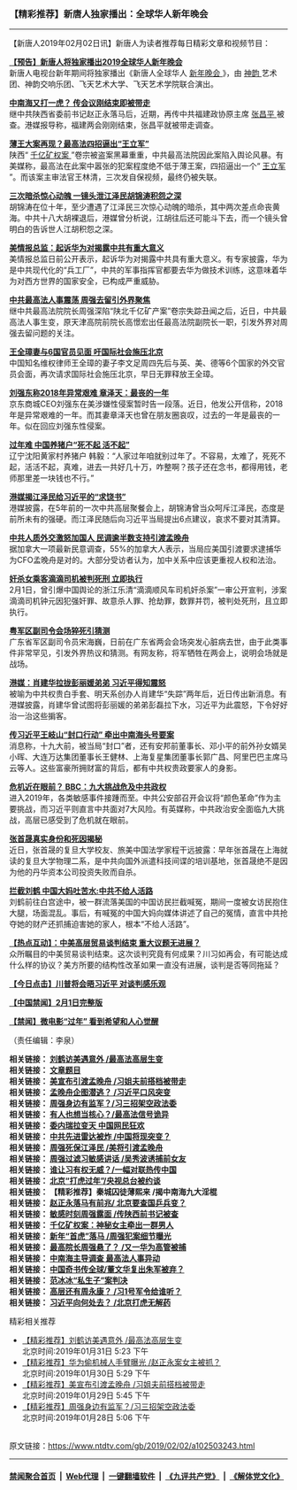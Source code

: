 ### 【精彩推荐】新唐人独家播出：全球华人新年晚会
------------------------

<div class="post_content">
 <p>
  【新唐人2019年02月02日讯】新唐人为读者推荐每日精彩文章和视频节目：
 </p>
 <p>
  <strong>
   <a href="https://www.ntdtv.com/b5/2019/01/31/a102501732.html">
    【预告】新唐人将独家播出2019全球华人新年晚会
   </a>
  </strong>
  <br>
   新唐人电视台新年期间将独家播出《新唐人全球华人
   <a href="https://www.ntdtv.com/gb/新年晚会.htm">
    新年晚会
   </a>
   》，由
   <a href="https://www.ntdtv.com/gb/神韵.htm">
    神韵
   </a>
   艺术团、神韵交响乐团、飞天艺术大学、飞天艺术学院联合演出。
  </br>
 </p>
 <p>
  <strong>
   <a href="https://www.ntdtv.com/b5/2019/02/02/a102502755.html">
    中南海又打一虎？ 传会议刚结束即被带走
   </a>
  </strong>
  <br/>
  继中共陕西省委前书记赵正永落马后，近期，再传中共福建政协原主席
  <a href="https://www.ntdtv.com/gb/张昌平.htm">
   张昌平
  </a>
  被查。港媒报导称，福建两会刚刚结束，张昌平就被带走调查。
 </p>
 <p>
  <strong>
   <a href="https://www.ntdtv.com/b5/2019/02/02/a102502716.html">
    薄王大案再现？最高法四招逼出“王立军”
   </a>
  </strong>
  <br/>
  陕西“
  <a href="https://www.ntdtv.com/gb/406522.htm">
   千亿矿权案
  </a>
  ”卷宗被盗案黑幕重重，中共最高法院因此案陷入舆论风暴。有美媒称，最高法在此案中嚣张的犯案程度绝不低于薄王案，四招逼出一个“
  <a href="https://www.ntdtv.com/gb/王立军.htm">
   王立军
  </a>
  ”。而该案主审法官王林清，三次发自保视频，最终仍被失联。
 </p>
 <p>
  <strong>
   <a href="https://www.ntdtv.com/b5/2019/02/02/a102502839.html">
    三次暗杀惊心动魄 一镜头泄江泽民胡锦涛积怨之深
   </a>
  </strong>
  <br/>
  胡锦涛在位十年，至少遭遇了江泽民三次惊心动魄的暗杀，其中两次差点命丧黄海。中共十八大胡裸退后，港媒曾分析说，江胡往后还可能斗下去，而一个镜头曾明白的告诉世人江胡积怨之深。
 </p>
 <p>
  <strong>
   <a href="https://www.ntdtv.com/b5/2019/02/02/a102502775.html">
    美情报总监：起诉华为对揭露中共有重大意义
   </a>
  </strong>
  <br/>
  美情报总监日前公开表示，起诉华为对揭露中共具有重大意义。有专家披露，华为是中共现代化的“兵工厂”，中共的军事指挥官都要去华为做技术训练，这意味着华为对西方世界的国家安全，已构成严重威胁。
 </p>
 <p>
  <strong>
   <a href="https://www.ntdtv.com/b5/2019/02/02/a102502704.html">
    中共最高法人事震荡 周强去留引外界聚焦
   </a>
  </strong>
  <br/>
  继中共最高法院院长周强深陷“陕北千亿矿产案”卷宗失踪丑闻之后，近日，中共最高法人事生变，原天津高院前院长高憬宏出任最高法院副院长一职，引发外界对周强去留问题的关注。
 </p>
 <p>
  <strong>
   <a href="https://www.ntdtv.com/b5/2019/02/02/a102502714.html">
    王全璋妻与6国官员见面 吁国际社会施压北京
   </a>
  </strong>
  <br/>
  中国知名维权律师王全璋的妻子李文足周四先后与英、美、德等6个国家的外交官员会面，再次请求国际社会施压北京，早日无罪释放王全璋。
 </p>
 <p>
  <strong>
   <a href="https://www.ntdtv.com/b5/2019/02/02/a102502644.html">
    刘强东称2018年异常艰难 章泽天：最丧的一年
   </a>
  </strong>
  <br/>
  京东商城CEO刘强东在美涉嫌性侵案暂时告一段落。近日，他发公开信称，2018年是异常艰难的一年。而其妻章泽天也曾在朋友圈哀叹，过去的一年是最丧的一年。似在回应刘强东性侵案。
 </p>
 <p>
  <strong>
   <a href="https://www.ntdtv.com/b5/2019/02/01/a102502297.html">
    过年难 中国养猪户“死不起 活不起”
   </a>
  </strong>
  <br/>
  辽宁沈阳黄家村养猪户 韩毅：“人家过年咱就别过年了。不容易，太难了，死死不起，活活不起，真难，进去一共好几十万，咋整啊？孩子还在念书，都得用钱，老师那里差一块钱也不行。”
 </p>
 <p>
  <strong>
   <a href="https://www.ntdtv.com/b5/2019/01/26/a102497872.html">
    港媒揭江泽民给习近平的“求饶书”
   </a>
  </strong>
  <br/>
  港媒披露，在5年前的一次中共高层聚餐会上，胡锦涛曾当众呵斥江泽民，态度是前所未有的强硬。而江泽民随后向习近平当局提出6点建议，哀求不要对其清算。
 </p>
 <p>
  <strong>
   <a href="https://www.ntdtv.com/b5/2019/02/01/a102502368.html">
    中共人质外交激怒加国人 民调逾半数支持引渡孟晚舟
   </a>
  </strong>
  <br/>
  据加拿大一项最新民意调查，55%的加拿大人表示，当局应美国引渡要求逮捕华为CFO孟晚舟是对的。大部分受访者认为，加中关系中应该更重视人权和法治。
 </p>
 <p>
  <strong>
   <a href="https://www.ntdtv.com/b5/2019/02/01/a102502125.html">
    奸杀女乘客滴滴司机被判死刑 立即执行
   </a>
  </strong>
  <br/>
  2月1日，曾引爆中国舆论的浙江乐清“滴滴顺风车司机奸杀案”一审公开宣判，涉案滴滴司机钟元因犯强奸罪、故意杀人罪、抢劫罪，数罪并罚，被判处死刑，且立即执行。
 </p>
 <p>
  <strong>
   <a href="https://www.ntdtv.com/b5/2019/02/01/a102502094.html">
    粤军区副司令会场猝死引猜测
   </a>
  </strong>
  <br/>
  广东省军区副司令员宋海巍，日前在广东省两会会场突发心脏病去世，由于此类事件非常罕见，引发外界热议和猜测。有网友称，将军牺牲在两会上，说明会场就是战场。
 </p>
 <p>
  <strong>
   <a href="https://www.ntdtv.com/b5/2019/02/01/a102502085.html">
    港媒：肖建华拉拢彭丽媛弟弟 习近平得知震怒
   </a>
  </strong>
  <br/>
  被喻为中共权贵白手套、明天系创办人肖建华“失踪”两年后，近日传出新消息。有港媒披露，肖建华曾试图将彭丽媛的弟弟彭磊拉下水，习近平为此震怒，下令好好治一治这些掮客。
 </p>
 <p>
  <strong>
   <a href="https://www.ntdtv.com/b5/2019/02/01/a102502043.html">
    传习近平王岐山“封口行动” 牵出中南海头号要案
   </a>
  </strong>
  <br/>
  消息称，十九大前，被当局“封口”者，还有安邦前董事长、邓小平的前外孙女婿吴小晖、大连万达集团董事长王健林、上海复星集团董事长郭广昌、阿里巴巴主席马云等人。这些富豪所拥财富的背后，都有中共权贵政要家人的身影。
 </p>
 <p>
  <strong>
   <a href="https://www.ntdtv.com/b5/2019/02/01/a102501879.html">
    危机近在眼前？ BBC：九大挑战危及中共政权
   </a>
  </strong>
  <br/>
  进入2019年，各类敏感事件接踵而至。中共公安部召开会议将“颜色革命”作为主要挑战，而习近平则直言中共面对7大风险。有英媒称，中共政治安全面临九大挑战，高层已感受到了危机就在眼前。
 </p>
 <p>
  <strong>
   <a href="https://www.ntdtv.com/b5/2019/02/01/a102501847.html">
    张首晟真实身份和死因揭秘
   </a>
  </strong>
  <br/>
  近日，张首晟的复旦大学校友、旅美中国法学家程干远披露：早年张首晟在上海就读的复旦大学物理二系，是中共向国外派遣科技间谍的培训基地，张首晟绝不是因为他的丹华资本公司投资失败而自杀。
 </p>
 <p>
  <strong>
   <a href="https://www.ntdtv.com/b5/2019/01/31/a102501529.html">
    拦截刘鹤 中国大妈吐苦水:中共不给人活路
   </a>
  </strong>
  <br/>
  刘鹤前往白宫途中，被一群流落美国的中国访民拦截喊冤，期间一度被女访民抱住大腿，场面混乱。事后，有喊冤的中国大妈向媒体讲述了自己的冤情，直言中共抢夺她的财产还抓捕迫害她的家人，根本“不给人活路”。
 </p>
 <p>
  <strong>
   <a href="https://www.ntdtv.com/b5/2019/02/02/a102502926.html">
    【热点互动】：中美高层贸易谈判结束 重大议题无进展？
   </a>
  </strong>
  <br/>
  众所瞩目的中美贸易谈判结束。这次谈判究竟有何成果？川习如再会，有可能达成什么样的协议？美方所要的结构性改革如果一直没有进展，谈判是否等同拖延？
 </p>
 <p>
  <strong>
   <a href="https://www.ntdtv.com/b5/2019/02/01/a102502311.html">
    【今日点击】川普将会晤习近平 对谈判感乐观
   </a>
  </strong>
 </p>
 <p>
  <strong>
   <a href="https://www.ntdtv.com/b5/2019/02/02/a102502819.html">
    【中国禁闻】2月1日完整版
   </a>
  </strong>
 </p>
 <p>
  <strong>
   <a href="https://www.ntdtv.com/b5/2019/02/01/a102501822.html">
    【禁闻】微电影“过年” 看到希望和人心觉醒
   </a>
  </strong>
 </p>
 <p>
  （责任编辑：李泉）
 </p>
 <p>
  <strong>
   相关链接：
   <a href="https://www.ntdtv.com/b5/2019/01/31/a102501329.html">
    刘鹤访美遇意外 /最高法高层生变
   </a>
  </strong>
  <br/>
  <strong>
   相关链接：
   <a href="https://www.ntdtv.com/b5/2019/01/30/a102500478.html">
    文章题目
   </a>
  </strong>
  <br/>
  <strong>
   相关链接：
   <a href="https://www.ntdtv.com/b5/2019/01/29/a102499626.html">
    美宣布引渡孟晚舟 /习姐夫前搭档被带走
   </a>
  </strong>
  <br/>
  <strong>
   相关链接：
   <a href="https://www.ntdtv.com/b5/2019/01/23/a102495416.html">
    孟晚舟企图潜逃？ /习近平口风突变
   </a>
  </strong>
  <br/>
  <strong>
   相关链接：
   <a href="https://www.ntdtv.com/b5/2019/01/28/a102498881.html">
    周强身边有监军？/习三招架空政法委
   </a>
  </strong>
  <br/>
  <strong>
   相关链接：
   <a href="https://www.ntdtv.com/b5/2019/01/26/a102497874.html">
    有人也想当核心？/最高法信号诡异
   </a>
  </strong>
  <br/>
  <strong>
   相关链接：
   <a href="https://www.ntdtv.com/b5/2019/01/25/a102497098.html">
    委内瑞拉变天 中国网民狂欢
   </a>
  </strong>
  <br/>
  <strong>
   相关链接：
   <a href="https://www.ntdtv.com/b5/2019/01/24/a102496242.html">
    中共先进雷达被炸 /中国将现突变？
   </a>
  </strong>
  <br/>
  <strong>
   相关链接：
   <a href="https://www.ntdtv.com/b5/2019/01/22/a102494557.html">
    周强死保江泽民 /美将引渡孟晚舟
   </a>
  </strong>
  <br/>
  <strong>
   相关链接：
   <a href="https://www.ntdtv.com/b5/2019/01/21/a102493775.html">
    周强过滤习敏感讲话 /吴秀波诱捕前女友
   </a>
  </strong>
  <br/>
  <strong>
   相关链接：
   <a href="https://www.ntdtv.com/b5/2019/01/19/a102492788.html">
    谁让习有权无威？/一幅对联热传中国
   </a>
  </strong>
  <br/>
  <strong>
   相关链接：
   <a href="https://www.ntdtv.com/b5/2019/01/18/a102491850.html">
    北京“打虎过年”/央视总台被约谈
   </a>
  </strong>
  <br/>
  <strong>
   相关链接：
   <a>
    【精彩推荐】秦城囚徒薄熙来 /揭中南海九大淫棍
   </a>
  </strong>
  <br/>
  <strong>
   相关链接：
   <a href="https://www.ntdtv.com/b5/2019/01/16/a102490293.html">
    赵正永落马有前兆/ 北京要查国乒兵变？
   </a>
  </strong>
  <br/>
  <strong>
   相关链接：
   <a href="https://www.ntdtv.com/b5/2019/01/15/a102489484.html">
    敏感时刻周强露面 /传陕西前书记被查
   </a>
  </strong>
  <br/>
  <strong>
   相关链接：
   <a href="https://www.ntdtv.com/b5/2019/01/14/a102488656.html">
    千亿矿权案：神秘女主牵出一群男人
   </a>
  </strong>
  <br/>
  <strong>
   相关链接：
   <a href="https://www.ntdtv.com/b5/2019/01/07/a102483136.html">
    新年“首虎”落马 /周强犯案细节曝光
   </a>
  </strong>
  <br/>
  <strong>
   相关链接：
   <a href="https://www.ntdtv.com/b5/2019/01/12/a102487482.html">
    最高院长周强悬了？ /又一华为高管被捕
   </a>
  </strong>
  <br/>
  <strong>
   相关链接：
   <a href="https://www.ntdtv.com/b5/2019/01/09/a102484909.html">
    中南海主导调查 最高法人事异动
   </a>
  </strong>
  <br/>
  <strong>
   相关链接：
   <a href="https://cn.ntdtv.com/b5/2019/01/05/a102481941.html">
    中国奇书传全球/董文华复出朱军被弃？
   </a>
  </strong>
  <br/>
  <strong>
   相关链接：
   <a href="https://www.ntdtv.com/b5/2019/01/03/a102480344.html">
    范冰冰“私生子”案判决
   </a>
  </strong>
  <br/>
  <strong>
   相关链接：
   <a href="https://www.ntdtv.com/b5/2019/01/06/a102482456.html">
    高层还有周永康？ /习1号军令给谁听？
   </a>
  </strong>
  <br/>
  <strong>
   相关链接：
   <a href="https://www.ntdtv.com/b5/2019/01/10/a102485837.html">
    习近平向何处去？ /北京打虎无解药
   </a>
  </strong>
 </p>
 <div class="single_ad">
 </div>
 <div class="post_related">
  <div class="related-news">
   <span class="related-title">
    精彩相关推荐
   </span>
  </div>
  <div class="related-list">
   <ul class="related-posts">
    <li>
     <div class="post-title">
      <a class="txt" href="https://www.ntdtv.com/gb/2019/01/31/a102501329.html" target="_blank">
       【精彩推荐】刘鹤访美遇意外 /最高法高层生变
      </a>
      <div class="post-date">
       北京时间:2019年01月31日 5:23 下午
      </div>
     </div>
    </li>
    <li>
     <div class="post-title">
      <a class="txt" href="https://www.ntdtv.com/gb/2019/01/30/a102500478.html" target="_blank">
       【精彩推荐】华为偷机械人手臂曝光 /赵正永案女主被抓？
      </a>
      <div class="post-date">
       北京时间:2019年01月30日 5:29 下午
      </div>
     </div>
    </li>
    <li>
     <div class="post-title">
      <a class="txt" href="https://www.ntdtv.com/gb/2019/01/29/a102499626.html" target="_blank">
       【精彩推荐】美宣布引渡孟晚舟 /习姐夫前搭档被带走
      </a>
      <div class="post-date">
       北京时间:2019年01月29日 5:45 下午
      </div>
     </div>
    </li>
    <li>
     <div class="post-title">
      <a class="txt" href="https://www.ntdtv.com/gb/2019/01/28/a102498881.html" target="_blank">
       【精彩推荐】周强身边有监军？/习三招架空政法委
      </a>
      <div class="post-date">
       北京时间:2019年01月28日 5:06 下午
      </div>
     </div>
    </li>
   </ul>
  </div>
 </div>
</div>

<br/>原文链接：https://www.ntdtv.com/gb/2019/02/02/a102503243.html


------------------------
#### [禁闻聚合首页](https://github.com/gfw-breaker/banned-news/blob/master/README.md) &nbsp;|&nbsp; [Web代理](https://github.com/gfw-breaker/open-proxy/blob/master/README.md) &nbsp;|&nbsp; [一键翻墙软件](https://github.com/gfw-breaker/nogfw/blob/master/README.md) &nbsp;|&nbsp; [《九评共产党》](https://github.com/gfw-breaker/9ping.md/blob/master/README.md#九评之一评共产党是什么) &nbsp;|&nbsp; [《解体党文化》](https://github.com/gfw-breaker/jtdwh.md/blob/master/README.md#绪论)